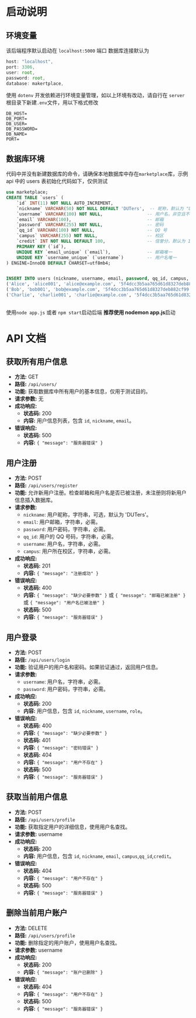 <!--
 * @Author: ourEDA MaMing
 * @Date: 2025-01-22 13:20:55
 * @LastEditors: ourEDA MaMing
 * @LastEditTime: 2025-01-22 23:19:06
 * @FilePath: \server\README.md
 * @Description: 李猴啊
 * 
 * Copyright (c) 2025 by FanZDStar , All Rights Reserved. 
-->
# 启动说明

## 环境变量

该后端程序默认启动在 `localhost:5000` 端口
数据库连接默认为

```js
host: "localhost",
port: 3306,
user: root,
password: root,
database: makertplace,
```

使用 `dotenv` 开发依赖进行环境变量管理，如以上环境有改动，请自行在 `server` 根目录下新建`.env`文件，用以下格式修改

```
DB_HOST=
DB_PORT=
DB_USER=
DB_PASSWORD=
DB_NAME=
PORT=
```

## 数据库环境

代码中并没有新建数据库的命令，请确保本地数据库中存在`marketplace`库，示例 api 中的 users 表初始化代码如下，仅供测试

```sql
use marketplace;
CREATE TABLE `users` (
    `id` INT(11) NOT NULL AUTO_INCREMENT,
    `nickname` VARCHAR(50) NOT NULL DEFAULT 'DUTers',  -- 昵称，默认为 "DUTers"
    `username` VARCHAR(100) NOT NULL,                 -- 用户名，非空且不得重复
    `email` VARCHAR(100),                             -- 邮箱
    `password` VARCHAR(255) NOT NULL,                 -- 密码
    `qq_id` VARCHAR(100) NOT NULL,                    -- QQ 号
    `campus` VARCHAR(255) NOT NULL,                   -- 校区
    `credit` INT NOT NULL DEFAULT 100,                -- 信誉分，默认为 100
    PRIMARY KEY (`id`),
    UNIQUE KEY `email_unique` (`email`),              -- 邮箱唯一
    UNIQUE KEY `username_unique` (`username`)         -- 用户名唯一
) ENGINE=InnoDB DEFAULT CHARSET=utf8mb4;


INSERT INTO users (nickname, username, email, password, qq_id, campus, credit) VALUES
('Alice', 'alice001', 'alice@example.com', '5f4dcc3b5aa765d61d8327deb882cf99', '123456789', '开发区校区', 100),
('Bob', 'bob001', 'bob@example.com', '5f4dcc3b5aa765d61d8327deb882cf99', '987654321', '开发区校区', 100),
('Charlie', 'charlie001', 'charlie@example.com', '5f4dcc3b5aa765d61d8327deb882cf99', '111223344', '开发区校区', 100);

```

##

使用`node app.js` 或者 `npm start`启动后端
**推荐使用 nodemon app.js**启动

# API 文档

## 获取所有用户信息

- **方法:** GET
- **路径:** `/api/users/`
- **功能:** 获取数据库中所有用户的基本信息，仅用于测试目的。
- **请求参数:** 无
- **成功响应:**
  - **状态码:** 200
  - **内容:** 用户信息列表，包含 `id`, `nickname`, `email`。
- **错误响应:**
  - **状态码:** 500
  - **内容:** `{ "message": "服务器错误" }`

## 用户注册

- **方法:** POST
- **路径:** `/api/users/register`
- **功能:** 允许新用户注册。检查邮箱和用户名是否已被注册，未注册则将新用户信息插入数据库。
- **请求参数:**
  - `nickname`: 用户昵称，字符串，可选，默认为 'DUTers'。
  - `email`: 用户邮箱，字符串，必需。
  - `password`: 用户密码，字符串，必需。
  - `qq_id`: 用户的 QQ 号码，字符串，必需。
  - `username`: 用户名，字符串，必需。
  - `campus`: 用户所在校区，字符串，必需。
- **成功响应:**
  - **状态码:** 201
  - **内容:** `{ "message": "注册成功" }`
- **错误响应:**
  - **状态码:** 400
  - **内容:** `{ "message": "缺少必要参数" }` 或 `{ "message": "邮箱已被注册" }` 或 `{ "message": "用户名已被注册" }`
  - **状态码:** 500
  - **内容:** `{ "message": "服务器错误" }`

## 用户登录

- **方法:** POST
- **路径:** `/api/users/login`
- **功能:** 验证用户的用户名和密码。如果验证通过，返回用户信息。
- **请求参数:**
  - `username`: 用户名，字符串，必需。
  - `password`: 用户密码，字符串，必需。
- **成功响应:**
  - **状态码:** 200
  - **内容:** 用户信息，包含 `id`, `nickname`, `username`, `role`。
- **错误响应:**
  - **状态码:** 400
  - **内容:** `{ "message": "缺少必要参数" }`
  - **状态码:** 401
  - **内容:** `{ "message": "密码错误" }`
  - **状态码:** 404
  - **内容:** `{ "message": "用户不存在" }`
  - **状态码:** 500
  - **内容:** `{ "message": "服务器错误" }`

## 获取当前用户信息

- **方法:** POST
- **路径:** `/api/users/profile`
- **功能:** 获取指定用户的详细信息，使用用户名查找。
- **请求参数:** username
- **成功响应:**
  - **状态码:** 200
  - **内容:** 用户信息，包含 `id`, `nickname`, `email`, `campus`,`qq_id`,`credit`。
- **错误响应:**
  - **状态码:** 404
  - **内容:** `{ "message": "用户不存在" }`
  - **状态码:** 500
  - **内容:** `{ "message": "服务器错误" }`

## 删除当前用户账户

- **方法:** DELETE
- **路径:** `/api/users/profile`
- **功能:** 删除指定的用户账户，使用用户名查找。
- **请求参数:** username
- **成功响应:**
  - **状态码:** 200
  - **内容:** `{ "message": "账户已删除" }`
- **错误响应:**
  - **状态码:** 404
  - **内容:** `{ "message": "用户不存在" }`
  - **状态码:** 500
  - **内容:** `{ "message": "服务器错误" }`
